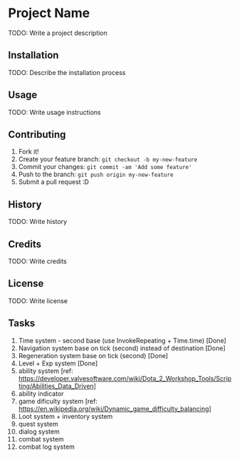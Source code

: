 # Project Name

TODO: Write a project description

## Installation

TODO: Describe the installation process

## Usage

TODO: Write usage instructions

## Contributing

1. Fork it!
2. Create your feature branch: `git checkout -b my-new-feature`
3. Commit your changes: `git commit -am 'Add some feature'`
4. Push to the branch: `git push origin my-new-feature`
5. Submit a pull request :D

## History

TODO: Write history

## Credits

TODO: Write credits

## License

TODO: Write license

## Tasks
1. Time system - second base (use InvokeRepeating + Time.time) [Done]
2. Navigation system base on tick (second) instead of destination [Done]
3. Regeneration system base on tick (second) [Done]
4. Level + Exp system [Done]
5. ability system [ref: https://developer.valvesoftware.com/wiki/Dota_2_Workshop_Tools/Scripting/Abilities_Data_Driven]
6. ability indicator
7. game dificulty system [ref: https://en.wikipedia.org/wiki/Dynamic_game_difficulty_balancing]
8. Loot system + inventory system
9. quest system
10. dialog system
11. combat system
12. combat log system


